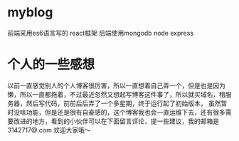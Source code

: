 # myblog
前端采用es6语言写的 react框架 后端使用mongodb node express 

# 个人的一些感想
以前一直感觉别人的个人博客很厉害，所以一直想着自己弄一个，但是也是因为懒，所以一直都拖着，不过最近忽然又想起写博客这件事了，所以就买域名，租服务器，然后写代码，前前后后弄了一个多星期，终于运行起了初始版本，
虽然暂时没啥功能，但是还是很有自豪感的，这个博客我也会一直运维下去，还有很多需要改进的地方，看到的小伙伴可以在下面留言评论，提一些建议，我的邮箱是3142717@.com
欢迎大家哦～
